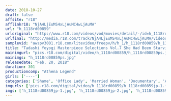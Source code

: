 ```yaml
---
date: 2018-10-27
draft: false
affsite: "r18"
afflinkr18: "NjA4LjEuMS4xLjAuMC4wLjAuMA"
url: "h_1118rd00859"
urloriginal: "http://www.r18.com/videos/vod/movies/detail/-/id=h_1118rd00859"
urlfinal: "http://media.r18.com/track/NjA4LjEuMS4xLjAuMC4wLjAuMA/videos/vod/movies/detail/-/id=h_1118rd00859"
samplevid: "awspv3001.r18.com/litevideo/freepv/h/h_1/h_1118rd00859/h_1118rd00859_dmb_w.mp4"
title: "Tadashi Yoyogi Masterpiece Selections Vol.7 She Had Been Starving For Sex, So Now She's Showing You Her Lusty Side, A Side She Had Never Ever Shown Her Husband..."
mainimgurl: "pics.r18.com/digital/video/h_1118rd00859/h_1118rd00859ps.jpg"
mainimgs: "h_1118rd00859ps.jpg"
releasedate: "Feb. 20, 2018"
duration: 301
productioncomp: "Athena Legend"
girls: ['----']
categories: ['Shame', 'Office Lady', 'Married Woman', 'Documentary', 'Amateur', 'Over 4 Hours']
imgurls: ['pics.r18.com/digital/video/h_1118rd00859/h_1118rd00859jp-1.jpg', 'pics.r18.com/digital/video/h_1118rd00859/h_1118rd00859jp-2.jpg', 'pics.r18.com/digital/video/h_1118rd00859/h_1118rd00859jp-3.jpg', 'pics.r18.com/digital/video/h_1118rd00859/h_1118rd00859jp-4.jpg', 'pics.r18.com/digital/video/h_1118rd00859/h_1118rd00859jp-5.jpg', 'pics.r18.com/digital/video/h_1118rd00859/h_1118rd00859jp-6.jpg', 'pics.r18.com/digital/video/h_1118rd00859/h_1118rd00859jp-7.jpg', 'pics.r18.com/digital/video/h_1118rd00859/h_1118rd00859jp-8.jpg', 'pics.r18.com/digital/video/h_1118rd00859/h_1118rd00859jp-9.jpg', 'pics.r18.com/digital/video/h_1118rd00859/h_1118rd00859jp-10.jpg', 'pics.r18.com/digital/video/h_1118rd00859/h_1118rd00859jp-11.jpg', 'pics.r18.com/digital/video/h_1118rd00859/h_1118rd00859jp-12.jpg', 'pics.r18.com/digital/video/h_1118rd00859/h_1118rd00859jp-13.jpg', 'pics.r18.com/digital/video/h_1118rd00859/h_1118rd00859jp-14.jpg', 'pics.r18.com/digital/video/h_1118rd00859/h_1118rd00859jp-15.jpg', 'pics.r18.com/digital/video/h_1118rd00859/h_1118rd00859jp-16.jpg', 'pics.r18.com/digital/video/h_1118rd00859/h_1118rd00859jp-17.jpg', 'pics.r18.com/digital/video/h_1118rd00859/h_1118rd00859jp-18.jpg', 'pics.r18.com/digital/video/h_1118rd00859/h_1118rd00859jp-19.jpg', 'pics.r18.com/digital/video/h_1118rd00859/h_1118rd00859jp-20.jpg']
imgs: ['h_1118rd00859jp-1.jpg', 'h_1118rd00859jp-2.jpg', 'h_1118rd00859jp-3.jpg', 'h_1118rd00859jp-4.jpg', 'h_1118rd00859jp-5.jpg', 'h_1118rd00859jp-6.jpg', 'h_1118rd00859jp-7.jpg', 'h_1118rd00859jp-8.jpg', 'h_1118rd00859jp-9.jpg', 'h_1118rd00859jp-10.jpg', 'h_1118rd00859jp-11.jpg', 'h_1118rd00859jp-12.jpg', 'h_1118rd00859jp-13.jpg', 'h_1118rd00859jp-14.jpg', 'h_1118rd00859jp-15.jpg', 'h_1118rd00859jp-16.jpg', 'h_1118rd00859jp-17.jpg', 'h_1118rd00859jp-18.jpg', 'h_1118rd00859jp-19.jpg', 'h_1118rd00859jp-20.jpg']
---
```

